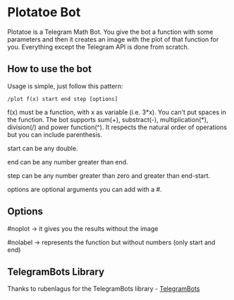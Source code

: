 # Plotatoe Bot

Plotatoe is a Telegram Math Bot. You give the bot a function with some parameters and then it creates an image with the plot of that function for you. Everything except the Telegram API is done from scratch.

## How to use the bot

Usage is simple, just follow this pattern:

```
/plot f(x) start end step [options]
```

f(x) must be a function, with x as variable (i.e. 3\*x). You can't put spaces in the function. The bot supports sum(+), substract(-), multiplication(\*), division(/) and power function(^). It respects the natural order of operations but you can include parenthesis.

start can be any double.

end can be any number greater than end.

step can be any number greater than zero and greater than end-start.

options are optional arguments you can add with a #.

## Options

#noplot -> it gives you the results without the image

#nolabel -> represents the function but without numbers (only start and end)

## TelegramBots Library

Thanks to rubenlagus for the TelegramBots library - [TelegramBots](https://github.com/rubenlagus/TelegramBots) 
